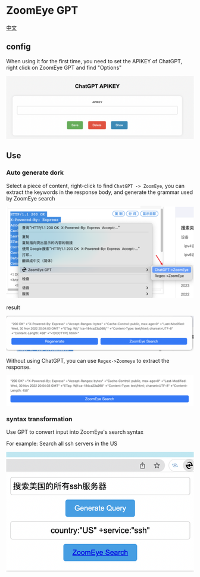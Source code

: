 # ZoomEye GPT

[中文](./README.md)


## config
When using it for the first time, you need to set the APIKEY of ChatGPT, right click on ZoomEye GPT and find "Options"

![](./img/api.png)



## Use

### Auto generate dork

Select a piece of content, right-click to find `ChatGPT -> ZoomEye`, you can extract the keywords in the response body, and generate the grammar used by ZoomEye search

![](./img/dork.png)

result

![](./img/dork2.png)

Without using ChatGPT, you can use `Regex->Zoomeye` to extract the response.

![](./img/dork3.png)





### syntax transformation
Use GPT to convert input into ZoomEye's search syntax

For example:
Search all ssh servers in the US

![](./img/ssh.png)





